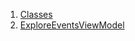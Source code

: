 1.  [Classes](view_model_after_auth_view_models_event_view_models_explore_events_view_model/#classes)
2.  [ExploreEventsViewModel](view_model_after_auth_view_models_event_view_models_explore_events_view_model/ExploreEventsViewModel-class.html)
